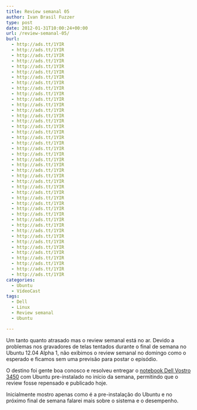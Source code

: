 ```yaml
---
title: Review semanal 05
author: Ivan Brasil Fuzzer
type: post
date: 2012-01-31T10:00:24+00:00
url: /review-semanal-05/
burl:
  - http://ads.tt/1YIR
  - http://ads.tt/1YIR
  - http://ads.tt/1YIR
  - http://ads.tt/1YIR
  - http://ads.tt/1YIR
  - http://ads.tt/1YIR
  - http://ads.tt/1YIR
  - http://ads.tt/1YIR
  - http://ads.tt/1YIR
  - http://ads.tt/1YIR
  - http://ads.tt/1YIR
  - http://ads.tt/1YIR
  - http://ads.tt/1YIR
  - http://ads.tt/1YIR
  - http://ads.tt/1YIR
  - http://ads.tt/1YIR
  - http://ads.tt/1YIR
  - http://ads.tt/1YIR
  - http://ads.tt/1YIR
  - http://ads.tt/1YIR
  - http://ads.tt/1YIR
  - http://ads.tt/1YIR
  - http://ads.tt/1YIR
  - http://ads.tt/1YIR
  - http://ads.tt/1YIR
  - http://ads.tt/1YIR
  - http://ads.tt/1YIR
  - http://ads.tt/1YIR
  - http://ads.tt/1YIR
  - http://ads.tt/1YIR
  - http://ads.tt/1YIR
  - http://ads.tt/1YIR
  - http://ads.tt/1YIR
  - http://ads.tt/1YIR
  - http://ads.tt/1YIR
  - http://ads.tt/1YIR
  - http://ads.tt/1YIR
  - http://ads.tt/1YIR
  - http://ads.tt/1YIR
  - http://ads.tt/1YIR
  - http://ads.tt/1YIR
  - http://ads.tt/1YIR
  - http://ads.tt/1YIR
categories:
  - Ubuntu
  - VídeoCast
tags:
  - Dell
  - Linux
  - Review semanal
  - Ubuntu

---
```

Um tanto quanto atrasado mas o review semanal está no ar. Devido a problemas nos gravadores de telas tentados durante o final de semana no Ubuntu 12.04 Alpha 1, não exibimos o review semanal no domingo como o esperado e ficamos sem uma previsão para postar o episódio.

O destino foi gente boa conosco e resolveu entregar o [notebook Dell Vostro 3450][1] com Ubuntu pre-instalado no início da semana, permitindo que o review fosse repensado e publicado hoje.

Inicialmente mostro apenas como é a pre-instalação do Ubuntu e no próximo final de semana falarei mais sobre o sistema e o desempenho.

<p style="text-align: center;">
</p>

 [1]: http://el2.me/9nFq